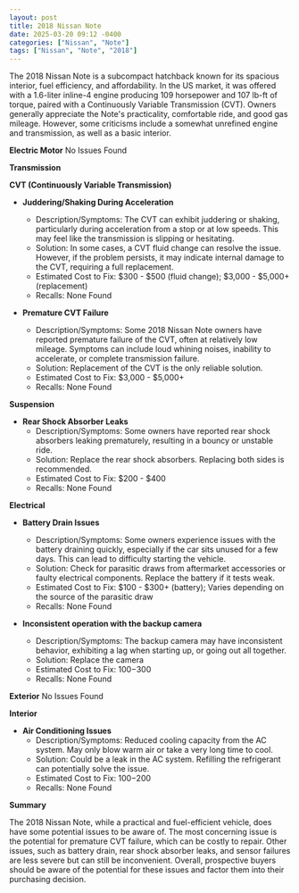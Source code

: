 ```yaml
---
layout: post
title: 2018 Nissan Note
date: 2025-03-20 09:12 -0400
categories: ["Nissan", "Note"]
tags: ["Nissan", "Note", "2018"]
---
```

The 2018 Nissan Note is a subcompact hatchback known for its spacious interior, fuel efficiency, and affordability. In the US market, it was offered with a 1.6-liter inline-4 engine producing 109 horsepower and 107 lb-ft of torque, paired with a Continuously Variable Transmission (CVT). Owners generally appreciate the Note's practicality, comfortable ride, and good gas mileage. However, some criticisms include a somewhat unrefined engine and transmission, as well as a basic interior.

**Electric Motor**
No Issues Found

**Transmission**

**CVT (Continuously Variable Transmission)**

*   **Juddering/Shaking During Acceleration**
    *   Description/Symptoms: The CVT can exhibit juddering or shaking, particularly during acceleration from a stop or at low speeds. This may feel like the transmission is slipping or hesitating.
    *   Solution: In some cases, a CVT fluid change can resolve the issue. However, if the problem persists, it may indicate internal damage to the CVT, requiring a full replacement.
    *   Estimated Cost to Fix: $300 - $500 (fluid change); $3,000 - $5,000+ (replacement)
    *   Recalls: None Found

*   **Premature CVT Failure**
    *   Description/Symptoms: Some 2018 Nissan Note owners have reported premature failure of the CVT, often at relatively low mileage. Symptoms can include loud whining noises, inability to accelerate, or complete transmission failure.
    *   Solution: Replacement of the CVT is the only reliable solution.
    *   Estimated Cost to Fix: $3,000 - $5,000+
    *   Recalls: None Found

**Suspension**

*   **Rear Shock Absorber Leaks**
    *   Description/Symptoms: Some owners have reported rear shock absorbers leaking prematurely, resulting in a bouncy or unstable ride.
    *   Solution: Replace the rear shock absorbers. Replacing both sides is recommended.
    *   Estimated Cost to Fix: $200 - $400
    *   Recalls: None Found

**Electrical**

*   **Battery Drain Issues**
    *   Description/Symptoms: Some owners experience issues with the battery draining quickly, especially if the car sits unused for a few days. This can lead to difficulty starting the vehicle.
    *   Solution: Check for parasitic draws from aftermarket accessories or faulty electrical components. Replace the battery if it tests weak.
    *   Estimated Cost to Fix: $100 - $300+ (battery); Varies depending on the source of the parasitic draw
    *   Recalls: None Found

*   **Inconsistent operation with the backup camera**
    *   Description/Symptoms: The backup camera may have inconsistent behavior, exhibiting a lag when starting up, or going out all together.
    *   Solution: Replace the camera
    *   Estimated Cost to Fix: $100-$300
    *   Recalls: None Found

**Exterior**
No Issues Found

**Interior**

*   **Air Conditioning Issues**
    *   Description/Symptoms: Reduced cooling capacity from the AC system. May only blow warm air or take a very long time to cool.
    *   Solution: Could be a leak in the AC system. Refilling the refrigerant can potentially solve the issue.
    *   Estimated Cost to Fix: $100-$200
    *   Recalls: None Found

**Summary**

The 2018 Nissan Note, while a practical and fuel-efficient vehicle, does have some potential issues to be aware of. The most concerning issue is the potential for premature CVT failure, which can be costly to repair. Other issues, such as battery drain, rear shock absorber leaks, and sensor failures are less severe but can still be inconvenient. Overall, prospective buyers should be aware of the potential for these issues and factor them into their purchasing decision.

